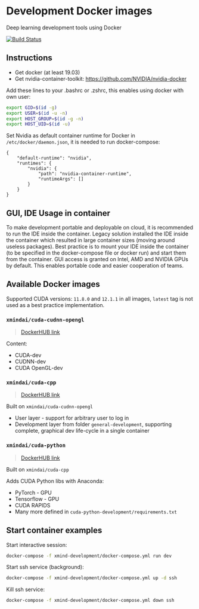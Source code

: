 # Development Docker images

Deep learning development tools using Docker

[![Build Status](https://dev.azure.com/XMindAI/OpenXMind/_apis/build/status/xmind.ai%20-%20Docker%20Development?branchName=master)](https://dev.azure.com/XMindAI/OpenXMind/_build/latest?definitionId=6&branchName=master)

## Instructions

* Get docker (at least 19.03)
* Get nvidia-container-toolkit: https://github.com/NVIDIA/nvidia-docker


Add these lines to your .bashrc or .zshrc, this enables using docker with own user:

```bash
export GID=$(id -g)
export USER=$(id -u -n)
export HOST_GROUP=$(id -g -n)
export HOST_UID=$(id -u)
```

Set Nvidia as default container runtime for Docker in `/etc/docker/daemon.json`, it is needed to run docker-compose:

```
{
    "default-runtime": "nvidia",
    "runtimes": {
        "nvidia": {
            "path": "nvidia-container-runtime",
            "runtimeArgs": []
        }
    }
}
```

## GUI, IDE Usage in container

To make development portable and deployable on cloud, it is recommended to run the IDE inside the container. Legacy solution installed the IDE inside the container which resulted in large container sizes (moving around useless packages). Best practice is to mount your IDE inside the container (to be specified in the docker-compose file or docker run) and start them from the container. GUI access is granted on Intel, AMD and NVIDIA GPUs by default. This enables portable code and easier cooperation of teams.

## Available Docker images

Supported CUDA versions: `11.8.0` and `12.1.1` in all images, `latest` tag is not used as a best practice implementation.

### `xmindai/cuda-cudnn-opengl`

> [DockerHUB link](https://hub.docker.com/repository/docker/xmindai/cuda-cudnn-opengl)

Content:

* CUDA-dev
* CUDNN-dev
* CUDA OpenGL-dev

### `xmindai/cuda-cpp`

> [DockerHUB link](https://hub.docker.com/repository/docker/xmindai/cuda-cpp)

Built on `xmindai/cuda-cudnn-opengl`

* User layer - support for arbitrary user to log in
* Development layer from folder `general-development`, supporting complete, graphical dev life-cycle in a single container

### `xmindai/cuda-python`

> [DockerHUB link](https://hub.docker.com/repository/docker/xmindai/cuda-python)

Built on `xmindai/cuda-cpp`

Adds CUDA Python libs with Anaconda:

* PyTorch - GPU 
* Tensorflow - GPU
* CUDA RAPIDS
* Many more defined in `cuda-python-development/requirements.txt`

## Start container examples

Start interactive session:

```bash
docker-compose -f xmind-development/docker-compose.yml run dev
```

Start ssh service (background):

```bash
docker-compose -f xmind-development/docker-compose.yml up -d ssh
```

Kill ssh service:

```bash
docker-compose -f xmind-development/docker-compose.yml down ssh
```
